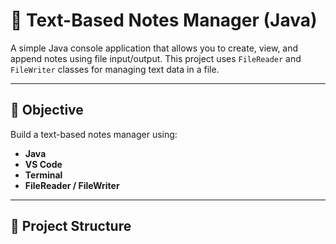 # 📝 Text-Based Notes Manager (Java)

A simple Java console application that allows you to create, view, and append notes using file input/output. This project uses `FileReader` and `FileWriter` classes for managing text data in a file.

---

## 🎯 Objective

Build a text-based notes manager using:

- **Java**
- **VS Code**
- **Terminal**
- **FileReader / FileWriter**

---

## 📁 Project Structure

